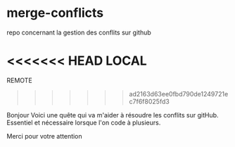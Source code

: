# merge-conflicts
repo concernant la gestion des conflits sur github

<<<<<<< HEAD
LOCAL
=======
REMOTE
>>>>>>> ad2163d63ee0fbd790de1249721ec7f6f8025fd3

Bonjour 
Voici une quête qui va m'aider à résoudre les conflits sur gitHub.
Essentiel et nécessaire lorsque l'on code à plusieurs.

Merci pour votre attention
